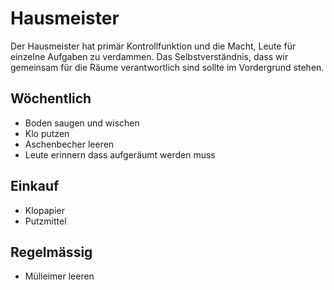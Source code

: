 # Hausmeister

Der Hausmeister hat primär Kontrollfunktion und die Macht, Leute für einzelne Aufgaben zu verdammen. Das Selbstverständnis, dass wir gemeinsam für die Räume verantwortlich sind sollte im Vordergrund stehen.

## Wöchentlich

  * Boden saugen und wischen
  * Klo putzen
  * Aschenbecher leeren
  * Leute erinnern dass aufgeräumt werden muss

## Einkauf

  * Klopapier
  * Putzmittel

## Regelmässig

  * Mülleimer leeren
